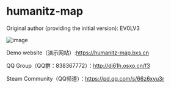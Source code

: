 # humanitz-map

Original author (providing the initial version): EV0LV3

![image](https://github.com/Brilliant-Captain/HumanitZ-Game-map/blob/main/2.png)

Demo website（演示网站）:https://humanitz-map.bxs.cn


QQ Group（QQ群：838367772）：http://dj61h.osxo.cn/f3


Steam Community（QQ频道）：https://pd.qq.com/s/66z6xyu3r
